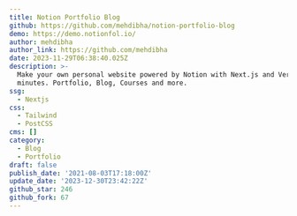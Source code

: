 ```yaml
---
title: Notion Portfolio Blog
github: https://github.com/mehdibha/notion-portfolio-blog
demo: https://demo.notionfol.io/
author: mehdibha
author_link: https://github.com/mehdibha
date: 2023-11-29T06:38:40.025Z
description: >-
  Make your own personal website powered by Notion with Next.js and Vercel in
  minutes. Portfolio, Blog, Courses and more.
ssg:
  - Nextjs
css:
  - Tailwind
  - PostCSS
cms: []
category:
  - Blog
  - Portfolio
draft: false
publish_date: '2021-08-03T17:18:00Z'
update_date: '2023-12-30T23:42:22Z'
github_star: 246
github_fork: 67
---
```

